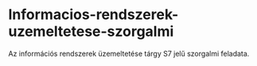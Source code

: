 # Informacios-rendszerek-uzemeltetese-szorgalmi
Az információs rendszerek üzemeltetése tárgy S7 jelű szorgalmi feladata.
